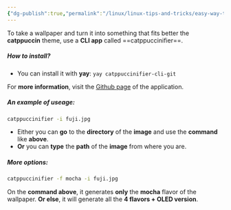 ```yaml
---
{"dg-publish":true,"permalink":"/linux/linux-tips-and-tricks/easy-way-to-catppuccinify-your-wallpapers/","noteIcon":""}
---
```


To take a wallpaper and turn it into something that fits better the **catppuccin** theme, use a **CLI app** called ==catppuccinifier==.
##### How to install?
- You can install it with **yay**: `yay catppuccinifier-cli-git`

For **more information**, visit the [Github page](https://github.com/lighttigerXIV/catppuccinifier) of the application.

##### An example of useage:
```bash
catppuccinifier -i fuji.jpg
```
- Either you can **go** to the **directory** of the **image** and use the **command** like **above**.
- **Or** you can **type** the **path** of the **image** from where you are.

##### More options:
```bash
catppuccinifier -f mocha -i fuji.jpg
```
On the **command above**, it generates **only** the **mocha** flavor of the wallpaper. **Or else**, it will generate all the **4 flavors + OLED version**.